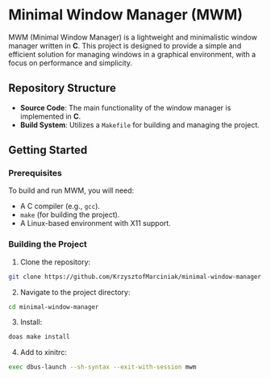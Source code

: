 # Minimal Window Manager (MWM)

MWM (Minimal Window Manager) is a lightweight and minimalistic window manager written in **C**. This project is designed to provide a simple and efficient solution for managing windows in a graphical environment, with a focus on performance and simplicity.

## Repository Structure

- **Source Code**: The main functionality of the window manager is implemented in **C**.
- **Build System**: Utilizes a `Makefile` for building and managing the project.

## Getting Started

### Prerequisites

To build and run MWM, you will need:

- A C compiler (e.g., `gcc`).
- `make` (for building the project).
- A Linux-based environment with X11 support.

### Building the Project

1. Clone the repository:
```bash
git clone https://github.com/KrzysztofMarciniak/minimal-window-manager.git
```
2. Navigate to the project directory: 
```bash
cd minimal-window-manager
```
3. Install:
```bash
doas make install
```
4. Add to xinitrc:

```bash
exec dbus-launch --sh-syntax --exit-with-session mwm
```

